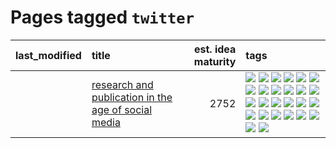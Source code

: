 # Pages tagged `twitter`

|last_modified|title|est. idea maturity|tags
|:---|:---|---:|:---|
||[research and publication in the age of social media](../research-and-social.md)|2752|[![](https://img.shields.io/badge/tag-arxiv-4bcfd8)](../tags/arxiv.md) [![](https://img.shields.io/badge/tag-citation-fda5ff)](../tags/citation.md) [![](https://img.shields.io/badge/tag-corrections-ff6770)](../tags/corrections.md) [![](https://img.shields.io/badge/tag-credit-4aea2)](../tags/credit.md) [![](https://img.shields.io/badge/tag-curation-a4124b)](../tags/curation.md) [![](https://img.shields.io/badge/tag-discoverability-834fc2)](../tags/discoverability.md) [![](https://img.shields.io/badge/tag-discussion-96f021)](../tags/discussion.md) [![](https://img.shields.io/badge/tag-feed-2b1421)](../tags/feed.md) [![](https://img.shields.io/badge/tag-git-734214)](../tags/git.md) [![](https://img.shields.io/badge/tag-github-997e5)](../tags/github.md) [![](https://img.shields.io/badge/tag-historyofscience-a9524c)](../tags/historyofscience.md) [![](https://img.shields.io/badge/tag-mastodon-ebbec3)](../tags/mastodon.md) [![](https://img.shields.io/badge/tag-openreview-112e27)](../tags/openreview.md) [![](https://img.shields.io/badge/tag-paperswithcode-da6994)](../tags/paperswithcode.md) [![](https://img.shields.io/badge/tag-platform-d5f6c6)](../tags/platform.md) [![](https://img.shields.io/badge/tag-publication-acaf3f)](../tags/publication.md) [![](https://img.shields.io/badge/tag-reproducibility-77a0)](../tags/reproducibility.md) [![](https://img.shields.io/badge/tag-research-5d9a82)](../tags/research.md) [![](https://img.shields.io/badge/tag-retractions-aa21fc)](../tags/retractions.md) [![](https://img.shields.io/badge/tag-search-869bd0)](../tags/search.md) [![](https://img.shields.io/badge/tag-socialmedia-c4c41f)](../tags/socialmedia.md) [![](https://img.shields.io/badge/tag-stackoverflow-53417a)](../tags/stackoverflow.md) [![](https://img.shields.io/badge/tag-subscription-92ab1c)](../tags/subscription.md) [![](https://img.shields.io/badge/tag-transparency-2b6571)](../tags/transparency.md) [![](https://img.shields.io/badge/tag-twitter-12f6d5)](../tags/twitter.md) [![](https://img.shields.io/badge/tag-validation-48fb29)](../tags/validation.md)|